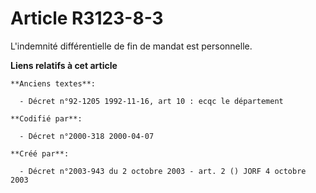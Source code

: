 # Article R3123-8-3

L'indemnité différentielle de fin de mandat est personnelle.

**Liens relatifs à cet article**

	**Anciens textes**:

	  - Décret n°92-1205 1992-11-16, art 10 : ecqc le département

	**Codifié par**:

	  - Décret n°2000-318 2000-04-07

	**Créé par**:

	  - Décret n°2003-943 du 2 octobre 2003 - art. 2 () JORF 4 octobre 2003
